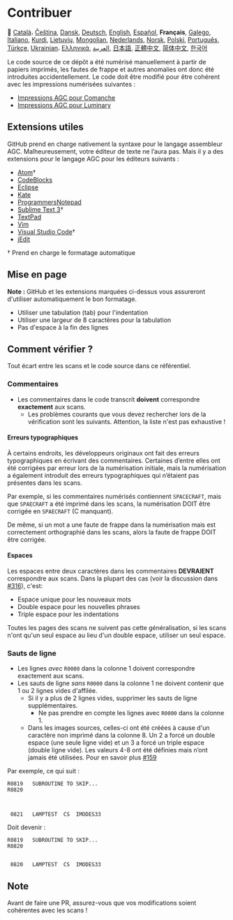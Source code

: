 # Contribuer

🎌
[Català][CA]،
[Čeština][CZ],
[Dansk][DA],
[Deutsch][DE],
[English][EN],
[Español][ES],
**Français**,
[Galego][GL],
[Italiano][IT],
[Kurdi][KU],
[Lietuvių][LT],
[Mongolian][MN],
[Nederlands][NL],
[Norsk][NO],
[Polski][PL],
[Português][PT_BR],
[Türkçe][TR],
[Ukrainian][UA]،
[Ελληνικά][GR],
[العربية][AR],
[日本語][JA],
[正體中文][ZH_TW],
[简体中文][ZH_CN],
[한국어][KO_KR]

[AR]:CONTRIBUTING.ar.md
[CA]:CONTRIBUTING.ca.md
[CZ]:CONTRIBUTING.cz.md
[DA]:CONTRIBUTING.da.md
[DE]:CONTRIBUTING.de.md
[EN]:CONTRIBUTING.md
[ES]:CONTRIBUTING.es.md
[FR]:CONTRIBUTING.fr.md
[GL]:CONTRIBUTING.gl.md
[GR]:CONTRIBUTING.gr.md
[IT]:CONTRIBUTING.it.md
[JA]:CONTRIBUTING.ja.md
[KO_KR]:CONTRIBUTING.ko_kr.md
[KU]:CONTRIBUTING.ku.md
[LT]:CONTRIBUTING.lt.md
[MN]:CONTRIBUTING.mn.md
[NL]:CONTRIBUTING.nl.md
[NO]:CONTRIBUTING.no.md
[PL]:CONTRIBUTING.pl.md
[PT_BR]:CONTRIBUTING.pt_br.md
[TR]:CONTRIBUTING.tr.md
[UA]:CONTRIBUTING.ua.md
[ZH_CN]:CONTRIBUTING.zh_cn.md
[ZH_TW]:CONTRIBUTING.zh_tw.md

Le code source de ce dépôt a été numérisé manuellement à partir de papiers imprimés, les fautes de frappe et autres anomalies ont donc été introduites accidentellement. Le code doit être modifié pour être cohérent avec les impressions numérisées suivantes :

- [Impressions AGC pour Comanche][8]
- [Impressions AGC pour Luminary][9]

## Extensions utiles

GitHub prend en charge nativement la syntaxe pour le langage assembleur AGC. Malheureusement, votre éditeur de texte ne l’aura pas. Mais il y a des extensions pour le langage AGC pour les éditeurs suivants :

- [Atom][Atom]†
- [CodeBlocks][CodeBlocks]
- [Eclipse][Eclipse]
- [Kate][Kate]
- [ProgrammersNotepad][ProgrammersNotepad]
- [Sublime Text 3][Sublime Text]†
- [TextPad][TextPad]
- [Vim][Vim]
- [Visual Studio Code][VisualStudioCode]†
- [jEdit][jEdit]

† Prend en charge le formatage automatique

[Atom]:https://github.com/Alhadis/language-agc
[CodeBlocks]:https://github.com/virtualagc/virtualagc/tree/master/Contributed/SyntaxHighlight/CodeBlocks
[Eclipse]:https://github.com/virtualagc/virtualagc/tree/master/Contributed/SyntaxHighlight/Eclipse
[Kate]:https://github.com/virtualagc/virtualagc/tree/master/Contributed/SyntaxHighlight/Kate
[ProgrammersNotepad]:https://github.com/virtualagc/virtualagc/tree/master/Contributed/SyntaxHighlight/ProgrammersNotepad
[Sublime Text]:https://github.com/jimlawton/AGC-Assembly
[TextPad]:https://github.com/virtualagc/virtualagc/tree/master/Contributed/SyntaxHighlight/TextPad
[Vim]:https://github.com/wsdjeg/vim-assembly
[VisualStudioCode]:https://github.com/wopian/agc-assembly
[jEdit]:https://github.com/virtualagc/virtualagc/tree/master/Contributed/SyntaxHighlight/jEdit

## Mise en page

**Note :** GitHub et les extensions marquées ci-dessus vous assureront d'utiliser automatiquement le bon formatage.

- Utiliser une tabulation (tab) pour l'indentation
- Utiliser une largeur de 8 caractères pour la tabulation
- Pas d'espace à la fin des lignes

## Comment vérifier ?

Tout écart entre les scans et le code source dans ce référentiel.

### Commentaires

- Les commentaires dans le code transcrit **doivent** correspondre **exactement** aux scans.
  - Les problèmes courants que vous devez rechercher lors de la vérification sont les suivants. Attention, la liste n'est pas exhaustive !

#### Erreurs typographiques

À certains endroits, les développeurs originaux ont fait des erreurs typographiques en écrivant des commentaires. Certaines d’entre elles ont été corrigées par erreur lors de la numérisation initiale, mais la numérisation a également introduit des erreurs typographiques qui n’étaient pas présentes dans les scans.

Par exemple, si les commentaires numérisés contiennent `SPACECRAFT`, mais que `SPAECRAFT` a été imprimé dans les scans, la numérisation DOIT être corrigée en `SPAECRAFT` (C manquant).

De même, si un mot a une faute de frappe dans la numérisation mais est correctement orthographié dans les scans, alors la faute de frappe DOIT être corrigée.

#### Espaces

Les espaces entre deux caractères dans les commentaires **DEVRAIENT** correspondre aux scans. Dans la plupart des cas (voir la discussion dans [#316][10]), c'est:

- Espace unique pour les nouveaux mots
- Double espace pour les nouvelles phrases
- Triple espace pour les indentations

Toutes les pages des scans ne suivent pas cette généralisation, si les scans n'ont qu'un seul espace au lieu d'un double espace, utiliser un seul espace.

### Sauts de ligne

- Les lignes *avec* `R0000` dans la colonne 1 doivent correspondre exactement aux scans.
- Les sauts de ligne *sans* `R0000` dans la colonne 1 ne doivent contenir que 1 ou 2 lignes vides d'affilée.
  - Si il y a plus de 2 lignes vides, supprimer les sauts de ligne supplémentaires.
    - Ne pas prendre en compte les lignes avec `R0000` dans la colonne 1.
  - Dans les images sources, celles-ci ont été créées à cause d'un caractère non imprimé dans la colonne 8. Un 2 a forcé un double espace (une seule ligne vide) et un 3 a forcé un triple espace (double ligne vide). Les valeurs 4-8 ont été définies mais n’ont jamais été utilisées. Pour en savoir plus [#159][7]

Par exemple, ce qui suit :

```plain
R0819   SUBROUTINE TO SKIP...
R0820



 0821   LAMPTEST  CS  IMODES33
```

Doit devenir :

```plain
R0819   SUBROUTINE TO SKIP...
R0820


 0820   LAMPTEST  CS  IMODES33
```

## Note

Avant de faire une PR, assurez-vous que vos modifications soient cohérentes avec les scans !

[0]:https://github.com/chrislgarry/Apollo-11/pull/new/master
[1]:http://www.ibiblio.org/apollo/ScansForConversion/Luminary099/
[2]:http://www.ibiblio.org/apollo/ScansForConversion/Comanche055/
[6]:https://github.com/wopian/agc-assembly#user-settings
[7]:https://github.com/chrislgarry/Apollo-11/issues/159
[8]:http://www.ibiblio.org/apollo/ScansForConversion/Comanche055/
[9]:http://www.ibiblio.org/apollo/ScansForConversion/Luminary099/
[10]:https://github.com/chrislgarry/Apollo-11/pull/316#pullrequestreview-102892741
